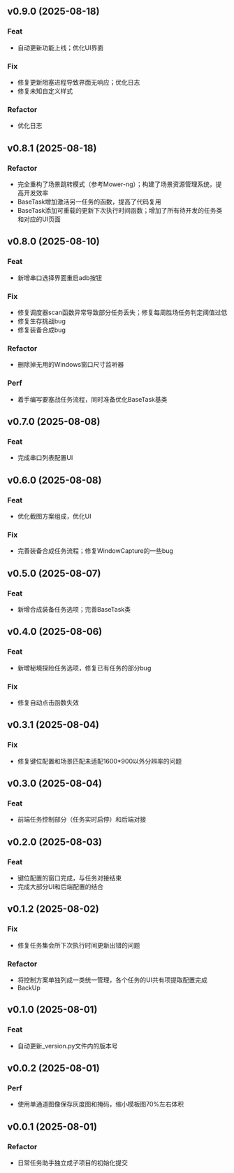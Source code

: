 ## v0.9.0 (2025-08-18)

### Feat

- 自动更新功能上线；优化UI界面

### Fix

- 修复更新阻塞进程导致界面无响应；优化日志
- 修复未知自定义样式

### Refactor

- 优化日志

## v0.8.1 (2025-08-18)

### Refactor

- 完全重构了场景跳转模式（参考Mower-ng）；构建了场景资源管理系统，提高开发效率
- BaseTask增加激活另一任务的函数，提高了代码复用
- BaseTask添加可重载的更新下次执行时间函数；增加了所有待开发的任务类和对应的UI页面

## v0.8.0 (2025-08-10)

### Feat

- 新增串口选择界面重启adb按钮

### Fix

- 修复调度器scan函数异常导致部分任务丢失；修复每周胜场任务判定阈值过低
- 修复生存挑战bug
- 修复装备合成bug

### Refactor

- 删除掉无用的Windows窗口尺寸监听器

### Perf

- 着手编写要塞战任务流程，同时准备优化BaseTask基类

## v0.7.0 (2025-08-08)

### Feat

- 完成串口列表配置UI

## v0.6.0 (2025-08-08)

### Feat

- 优化截图方案组成，优化UI

### Fix

- 完善装备合成任务流程；修复WindowCapture的一些bug

## v0.5.0 (2025-08-07)

### Feat

- 新增合成装备任务选项；完善BaseTask类

## v0.4.0 (2025-08-06)

### Feat

- 新增秘境探险任务选项，修复已有任务的部分bug

### Fix

- 修复自动点击函数失效

## v0.3.1 (2025-08-04)

### Fix

- 修复键位配置和场景匹配未适配1600*900以外分辨率的问题

## v0.3.0 (2025-08-04)

### Feat

- 前端任务控制部分（任务实时启停）和后端对接

## v0.2.0 (2025-08-03)

### Feat

- 键位配置的窗口完成，与任务对接结束
- 完成大部分UI和后端配置的结合

## v0.1.2 (2025-08-02)

### Fix

- 修复任务集会所下次执行时间更新出错的问题

### Refactor

- 将控制方案单独列成一类统一管理，各个任务的UI共有项提取配置完成
- BackUp

## v0.1.0 (2025-08-01)

### Feat

- 自动更新_version.py文件内的版本号

## v0.0.2 (2025-08-01)

### Perf

- 使用单通道图像保存灰度图和掩码，缩小模板图70%左右体积

## v0.0.1 (2025-08-01)

### Refactor

- 日常任务助手独立成子项目的初始化提交
